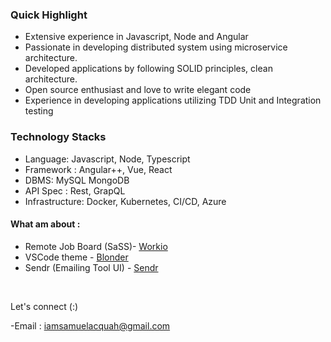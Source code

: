 
### Quick Highlight 
* Extensive experience in Javascript, Node and Angular
* Passionate in developing distributed system using microservice architecture.
* Developed applications by following SOLID principles, clean architecture.
* Open source enthusiast and love to write elegant code
* Experience in developing applications utilizing TDD  Unit and Integration testing


### Technology Stacks
- Language: Javascript, Node, Typescript
- Framework :  Angular++, Vue, React
- DBMS: MySQL MongoDB
- API Spec : Rest, GrapQL
- Infrastructure: Docker, Kubernetes, CI/CD, Azure

 #### What am about :
- Remote Job Board (SaSS)- [Workio] 
- VSCode theme - [Blonder]
- Sendr (Emailing Tool UI) - [Sendr]
 <br />

<!-- <a href="https://github.com/acquahsamuel">
  <img align="center" src="https://github-readme-stats.vercel.app/api?username=acquahsamuel&theme=nord&show_icons=true&count_private=true&hide=contribs&line_height=40" />
</a>

<a href="https://github.com/acquahsamuel">
  <img align="center" src="https://github-readme-stats.vercel.app/api/top-langs/?username=acquahsamuel&theme=nord&langs_count=4&hide=ejs" />
</a>
 -->
 
[workio]: https://workport-frontend.vercel.app/
[website]: https://ng-news-qa1q6vlm8-acquahsamuel.vercel.app/profile
[sendr]: https://sendr-eight.vercel.app/
[instagram]: https://www.instagram.com/acquah.samuel.io/
[linkedin]: https://www.linkedin.com/in/acquahsamuel
[readme]:https://github.com/acquahsamuel/acquahsamuel/edit/master/README.md
[blonder]: https://marketplace.visualstudio.com/items?itemName=acquahsamuel.blonder&ssr=false#overview


Let's connect (:)

-Email : iamsamuelacquah@gmail.com
<!-- -Linkedin: [Linkedin]: https://www.linkedin.com/in/acquahsamuel -->
